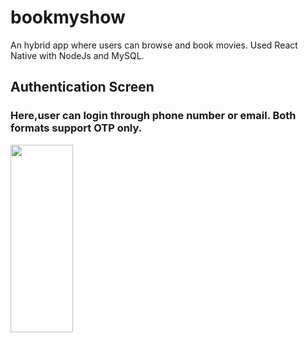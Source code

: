 
# bookmyshow
An hybrid app where users can browse and book movies.
Used React Native with NodeJs and MySQL.

## Authentication Screen
### Here,user can login through phone number or email. Both formats support OTP only.
<img src="https://user-images.githubusercontent.com/53737668/121190085-53162600-c888-11eb-81fe-815a2f4a6682.png" width="100" height="300"/>
